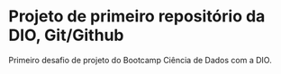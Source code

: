 # Projeto de primeiro repositório da DIO, Git/Github
Primeiro desafio de projeto do Bootcamp Ciência de Dados com a DIO.
